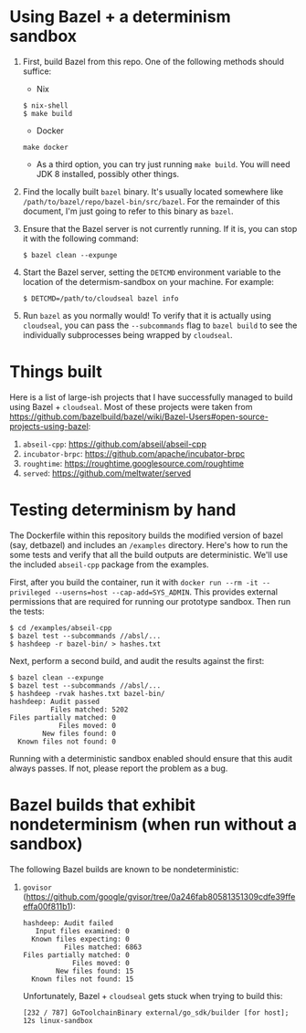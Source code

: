 # Using Bazel + a determinism sandbox

1. First, build Bazel from this repo. One of the following methods should suffice:

   * Nix

   ```
   $ nix-shell
   $ make build
   ```

   * Docker

   ```
   make docker
   ```

   * As a third option, you can try just running `make build`. You will need
     JDK 8 installed, possibly other things.

2. Find the locally built `bazel` binary. It's usually located somewhere like
   `/path/to/bazel/repo/bazel-bin/src/bazel`. For the remainder of this
   document, I'm just going to refer to this binary as `bazel`.

3. Ensure that the Bazel server is not currently running. If it is, you can
   stop it with the following command:

   ```
   $ bazel clean --expunge
   ```

4. Start the Bazel server, setting the `DETCMD` environment variable to the
   location of the determism-sandbox on your machine. For example:

   ```
   $ DETCMD=/path/to/cloudseal bazel info
   ```

5. Run `bazel` as you normally would! To verify that it is actually using
   `cloudseal`, you can pass the `--subcommands` flag to `bazel build` to
   see the individually subprocesses being wrapped by `cloudseal`.

# Things built

Here is a list of large-ish projects that I have successfully managed to build
using Bazel + `cloudseal`. Most of these projects were taken from
https://github.com/bazelbuild/bazel/wiki/Bazel-Users#open-source-projects-using-bazel:

1. `abseil-cpp`: https://github.com/abseil/abseil-cpp
2. `incubator-brpc`: https://github.com/apache/incubator-brpc
3. `roughtime`: https://roughtime.googlesource.com/roughtime
4. `served`: https://github.com/meltwater/served

# Testing determinism by hand

The Dockerfile within this repository builds the modified version of
bazel (say, detbazel) and includes an `/examples` directory. Here's
how to run the some tests and verify that all the build outputs are
deterministic.  We'll use the included `abseil-cpp` package from the
examples.

First, after you build the container, run it with
`docker run --rm -it --privileged --userns=host --cap-add=SYS_ADMIN`.  This provides external permissions that are required for running our prototype sandbox.  Then run the tests:

```
$ cd /examples/abseil-cpp
$ bazel test --subcommands //absl/...
$ hashdeep -r bazel-bin/ > hashes.txt
```

Next, perform a second build, and audit the results against the first:

```
$ bazel clean --expunge
$ bazel test --subcommands //absl/...
$ hashdeep -rvak hashes.txt bazel-bin/
hashdeep: Audit passed
          Files matched: 5202
Files partially matched: 0
            Files moved: 0
        New files found: 0
  Known files not found: 0
```

Running with a deterministic sandbox enabled should ensure that this
audit always passes.  If not, please report the problem as a bug.


# Bazel builds that exhibit nondeterminism (when run without a sandbox)

The following Bazel builds are known to be nondeterministic:

1. `govisor` (https://github.com/google/gvisor/tree/0a246fab80581351309cdfe39ffeeffa00f811b1):

   ```
   hashdeep: Audit failed
      Input files examined: 0
     Known files expecting: 0
             Files matched: 6863
   Files partially matched: 0
               Files moved: 0
           New files found: 15
     Known files not found: 15
   ```

   Unfortunately, Bazel + `cloudseal` gets stuck when trying to build this:

   ```
   [232 / 787] GoToolchainBinary external/go_sdk/builder [for host]; 12s linux-sandbox
   ```
